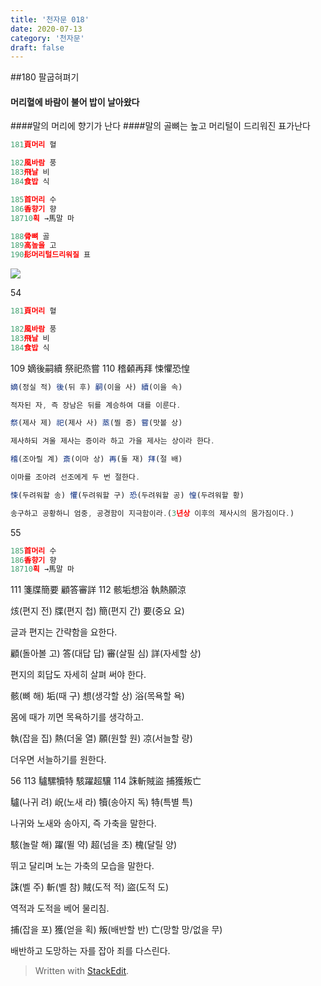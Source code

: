 ```yaml
---
title: '천자문 018'
date: 2020-07-13
category: '천자문'
draft: false
---
```

##180  팔굽혀펴기
 #### 머리혈에 바람이 불어 밥이 날아왔다
####말의 머리에 향기가 난다
####말의 골뼈는 높고 머리털이 드리워진 표가난다

```js
181頁머리 혈

182風바람 풍
183飛날 비
184食밥 식

185首머리 수
186香향기 향
18710획 →馬말 마

188骨뼈 골
189高높을 고
190髟머리털드리워질 표

```
![](https://i.ibb.co/Y3cw2nN/Screen-Shot-2020-07-13-at-12-05-05-PM.png)


54
```js
181頁머리 혈

182風바람 풍
183飛날 비
184食밥 식
```
109 嫡後嗣續 祭祀烝嘗 
110 稽顙再拜 悚懼恐惶 
```js
嫡(정실 적) 後(뒤 후) 嗣(이을 사) 續(이을 속)

적자된 자, 즉 장남은 뒤를 계승하여 대를 이룬다.

祭(제사 제) 祀(제사 사) 蒸(찔 증) 嘗(맛볼 상)

제사하되 겨울 제사는 증이라 하고 가을 제사는 상이라 한다.

稽(조아릴 계) 斎(이마 상) 再(둘 재) 拜(절 배)

이마를 조아려 선조에게 두 번 절한다.

悚(두려워할 송) 懼(두려워할 구) 恐(두려워할 공) 惶(두려워할 황)

송구하고 공황하니 엄중, 공경함이 지극함이라.(3년상 이후의 제사시의 몸가짐이다.)
```
55
```js
185首머리 수
186香향기 향
18710획 →馬말 마
```
111 箋牒簡要 顧答審詳 
112 骸垢想浴 執熱願涼 


烗(편지 전) 牒(편지 첩) 簡(편지 간) 要(중요 요)

글과 편지는 간략함을 요한다.

顧(돌아볼 고) 答(대답 답) 審(살필 심) 詳(자세할 상)

편지의 회답도 자세히 살펴 써야 한다.

骸(뼈 해) 垢(때 구) 想(생각할 상) 浴(목욕할 욕)

몸에 때가 끼면 목욕하기를 생각하고.

執(잡을 집) 熱(더울 열) 願(원할 원) 凉(서늘할 량)

더우면 서늘하기를 원한다.

56
113 驢騾犢特 駭躍超驤 
114 誅斬賊盜 捕獲叛亡 

驢(나귀 려) 岲(노새 라) 犢(송아지 독) 特(특별 특)

나귀와 노새와 송아지, 즉 가축을 말한다.

駭(놀랄 해) 躍(뛸 약) 超(넘을 초) 槐(달릴 양)

뛰고 달리며 노는 가축의 모습을 말한다.

誅(벨 주) 斬(벨 참) 賊(도적 적) 盜(도적 도)

역적과 도적을 베어 물리침.

捕(잡을 포) 獲(얻을 획) 叛(배반할 반) 亡(망할 망/없을 무)

배반하고  도망하는  자를  잡아  죄를  다스린다.
> Written with [StackEdit](https://stackedit.io/).
<!--stackedit_data:
eyJoaXN0b3J5IjpbLTE4OTEyMjIzMDMsODIwNjQ0MjYyLDQxND
MxOTcwLC0xNjY5Njc0NDIzLDE0MTQ0NjM2MjMsODkyNjYwMjc5
LDk2MjgxNDY2LC0xODU3NjUzMDUxLC0yMTU2OTA5OTMsNzYyOD
gwMzQxLDc5NzkzNDE3MSwtMTQ4MzQ3OTcwLDk5MDg1MzM2Niw4
MjE3MjQ0OTddfQ==
-->